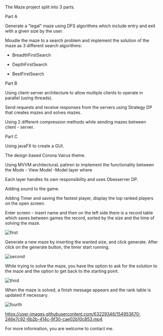 The Maze project split into 3 parts.



Part A



Generate a "legal" maze using DFS algorithms which include entry and exit with a given size by the user.

Moudle the maze to a search problem and implement the solution of the maze as 3 different search algorithms:

 - BreadthFirstSearch

 - DepthFirstSearch

 - BestFirstSearch

 

Part B



Using client-server architecture to allow multiple clients to operate in parallel (using threads).

Send requests and receive responses from the servers using Strategy DP that creates mazes and solves mazes.

Using 2 different compression methods while sending mazes between client - server.



Part C



Using javaFX to create a GUI.

The design based Corona Vairus theme.

Using MVVM architecturaL pattren to implement the functionality between the Mode - View Model -Model layer where 

Each layer handles its own responsibility and uses Obesserver DP.

Adding sound to the game.

Adding Timer and saving the fastest player, display the top ranked players on the open screen.





Enter screen - insert name and then on the left side there is a record table which saves between games the record, sorted by the size and the time of solving the maze.



![first](https://user-images.githubusercontent.com/63229346/154944983-dcd3c0cd-3139-4318-8059-a82b1baeba88.png)





Generate a new maze by inserting the wanted size, and click generate. After click on the generate button, the timer start running.



![second](https://user-images.githubusercontent.com/63229346/154945001-9132709b-931f-46b0-96b2-f32e329857a2.png)





While trying to solve the maze, you have the option to ask for the solution to the maze and the option to get back to the starting point.



![third](https://user-images.githubusercontent.com/63229346/154945015-b449ad6b-c538-44ee-966a-fa76ca2f8ef6.png)





When the maze is solved, a finish message appears and the rank table is updated if necessary.



![fourth](https://user-images.githubusercontent.com/63229346/154945024-2623c6de-38b4-48d5-b4b3-700252b8479e.png)




https://user-images.githubusercontent.com/63229346/154953670-246e7c92-6b2b-414c-9f30-cae02b10c853.mp4




For more information, you are welcome to contact me.
